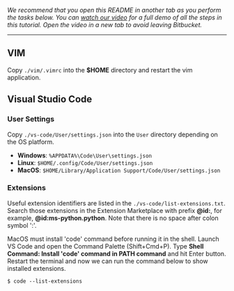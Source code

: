 *We recommend that you open this README in another tab as you perform the tasks below. You can [watch our video](https://youtu.be/0ocf7u76WSo) for a full demo of all the steps in this tutorial. Open the video in a new tab to avoid leaving Bitbucket.*

---

## VIM

Copy ```./vim/.vimrc``` into the **$HOME** directory and restart the vim application.

## Visual Studio Code

### User Settings

Copy ```./vs-code/User/settings.json``` into the ```User``` directory depending on the OS platform.

- **Windows**: ```%APPDATA%\Code\User\settings.json```
- **Linux**: ```$HOME/.config/Code/User/settings.json```
- **MacOS**: ```$HOME/Library/Application Support/Code/User/settings.json```

### Extensions

Useful extension identifiers are listed in the ```./vs-code/list-extensions.txt```. Search those extensions in the Extension Marketplace with prefix **@id:**, for example, **@id:ms-python.python**. Note that there is no space after colon symbol ':'.

MacOS must install 'code' command before running it in the shell. Launch VS Code and open the Command Palette (Shift+Cmd+P). Type **Shell Command: Install 'code' command in PATH command** and hit Enter button. Restart the terminal and now we can run the command below to show installed extensions.

```$ code --list-extensions``` 